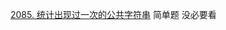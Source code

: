 [2085. 统计出现过一次的公共字符串](https://github.com/lsill/leetcode/blob/main/c_leetcode/src/str_pra/strTest.cpp) 简单题 没必要看